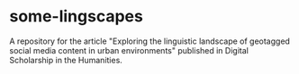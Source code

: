 # some-lingscapes
A repository for the article "Exploring the linguistic landscape of geotagged social media content in urban environments" published in Digital Scholarship in the Humanities.
